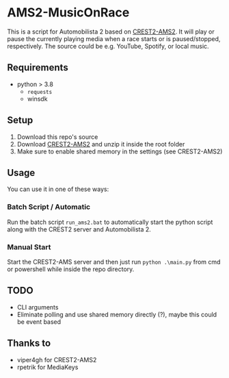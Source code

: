 # AMS2-MusicOnRace
This is a script for Automobilista 2 based on [CREST2-AMS2](https://github.com/viper4gh/CREST2-AMS2). 
It will play or pause the currently playing media when a race starts or is paused/stopped, respectively. 
The source could be e.g. YouTube, Spotify, or local music.


## Requirements
- python > 3.8
  - `requests`
  - winsdk


## Setup
1. Download this repo's source
2. Download [CREST2-AMS2](https://github.com/viper4gh/CREST2-AMS2) and unzip it inside the root folder
3. Make sure to enable shared memory in the settings (see CREST2-AMS2)

## Usage

You can use it in one of these ways:

### Batch Script / Automatic
Run the batch script `run_ams2.bat` to automatically start the python script along with the CREST2 server
and Automobilista 2.

### Manual Start
Start the CREST2-AMS server and then just run `python .\main.py` from cmd or powershell while inside the
repo directory.


## TODO
- CLI arguments
- Eliminate polling and use shared memory directly (?), maybe this could be event based


## Thanks to
- viper4gh for CREST2-AMS2
- rpetrik for MediaKeys

